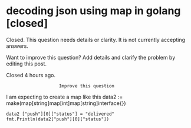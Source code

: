 
# decoding json using map in golang [closed]







Closed. This question needs details or clarity. It is not currently accepting answers.
                        
                    










Want to improve this question? Add details and clarify the problem by editing this post.


Closed 4 hours ago.







                        Improve this question
                    




I am expecting to create a map like this
data2 := make(map[string]map[int]map[string]interface{})

    data2 ["push"][0]["status"] = "delivered"
    fmt.Println(data2["push"][0]["status"])


        